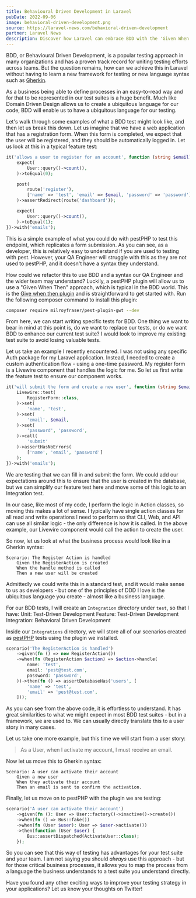 ```yaml
---
title: Behavioural Driven Development in Laravel
pubDate: 2022-09-06
image: behavioral-driven-development.png
source: https://laravel-news.com/behavioral-driven-development
partner: Laravel News
description: Discover how Laravel can embrace BDD with the 'Given When Then' approach, uniting teams and creating a ubiquitous testing language without new syntax.
---
```


BDD, or Behavioural Driven Development, is a popular testing approach in many organizations and has a proven track record for uniting testing efforts across teams. But the question remains, how can we achieve this in Laravel without having to learn a new framework for testing or new language syntax such as [Gherkin](https://cucumber.io/docs/gherkin/).

As a business being able to define processes in an easy-to-read way and for that to be represented in our test suites is a huge benefit. Much like Domain Driven Design allows us to create a ubiquitous language for our code, BDD will enable us to have a ubiquitous language for our testing.

Let's walk through some examples of what a BDD test might look like, and then let us break this down. Let us imagine that we have a web application that has a registration form. When this form is completed, we expect that the user will be registered, and they should be automatically logged in. Let us look at this in a typical feature test:

```php
it('allows a user to register for an account', function (string $email) {
	expect(
		User::query()->count(),
	)->toEqual(0);

	post(
		route('register'),
		['name' => 'test', 'email' => $email, 'password' => 'password']
	)->assertRedirect(route('dashboard'));

	expect(
		User::query()->count(),
	)->toEqual(1);
})->with('emails');
```

This is a simple example of what you could do with pestPHP to test this endpoint, which replicates a form submission. As you can see, as a developer, this is relatively easy to understand if you are used to testing with pest. However, your QA Engineer will struggle with this as they are not used to pestPHP, and it doesn't have a syntax they understand.

How could we refactor this to use BDD and a syntax our QA Engineer and the wider team may understand? Luckily, a pestPHP plugin will allow us to use a "Given When Then" approach, which is typical in the BDD world. This is the [Give when then plugin](https://laravel-news.com/pest-given-when-then) and is straightforward to get started with. Run the following composer command to install this plugin:

```bash
composer require milroyfraser/pest-plugin-gwt --dev
```

From here, we can start writing specific tests for BDD. One thing we want to bear in mind at this point is, do we want to replace our tests, or do we want BDD to enhance our current test suite? I would look to improve my existing test suite to avoid losing valuable tests.

Let us take an example I recently encountered. I was not using any specific Auth package for my Laravel application. Instead, I needed to create a custom authentication flow - using a one-time password. My register form is a Livewire component that handles the logic for me. So let us first write the feature test to ensure our component works.

```php
it('will submit the form and create a new user', function (string $email) {
	Livewire::test(
		RegisterForm::class,
	)->set(
		'name', 'test',
	)->set(
		'email', $email,
	)->set(
		'password', 'password',
	)->call(
		'submit'
	)->assertHasNoErrors(
		['name', 'email', 'password']
	);
})->with('emails');
```

We are testing that we can fill in and submit the form. We could add our expectations around this to ensure that the user is created in the database, but we can simplify our feature test here and move some of this logic to an Integration test.

In our case, like most of my code, I perform the logic in Action classes, so moving this makes a lot of sense. I typically have single action classes for all read and write operations I need to perform so that CLI, Web, and API can use all similar logic - the only difference is how it is called. In the above example, our Livewire component would call the action to create the user.

So now, let us look at what the business process would look like in a Gherkin syntax:

```gherkin
Scenario: The Register Action is handled
	Given the RegisterAction is created
	When the handle method is called
	Then a new user will be created
```

Admittedly we could write this in a standard test, and it would make sense to us as developers - but one of the principles of DDD I love is the ubiquitous language you create - almost like a business language.

For our BDD tests, I will create an `Integration` directory under `test`, so that I have:
Unit: Test-Driven Development
Feature: Test-Driven Development
Integration: Behavioral Driven Development 

Inside our `Integrations` directory, we will store all of our scenarios created as [pestPHP](https://pestphp.com/) tests using the plugin we installed.

```php
scenario('The RegisterAction is handled')
	->given(fn () => new RegisterAction())
	->when(fn (RegisterAction $action) => $action->handle(
		name: 'test',
		email: 'pest@test.com',
		password: 'password',
	))->then(fn () => assertDatabaseHas('users', [
		'name' => 'test',
		'email' => 'pest@test.com',
	]));
```

As you can see from the above code, it is effortless to understand. It has great similarities to what we might expect in most BDD test suites - but in a framework, we are used to. We can usually directly translate this to a user story in many cases.

Let us take one more example, but this time we will start from a user story:

> As a User, when I activate my account, I must receive an email.

Now let us move this to Gherkin syntax:

```gherkin
Scenario: A user can activate their account
	Given a new user
	When they activate their account
	Then an email is sent to confirm the activation.
```

Finally, let us move on to pestPHP with the plugin we are testing:

```php
scenario('A user can activate their account')
	->given(fn (): User => User::factory()->inactive()->create())
	->when(fn () => Bus::fake())
	->when(fn (User $user): User => $user->activate())
	->then(function (User $user) {
		Bus::assertDispatched(ActivateUser::class);
	});
```

So you can see that this way of testing has advantages for your test suite and your team. I am not saying you should _always_ use this approach - but for those critical business processes, it allows you to map the process from a language the business understands to a test suite you understand directly.

Have you found any other exciting ways to improve your testing strategy in your applications? Let us know your thoughts on Twitter!